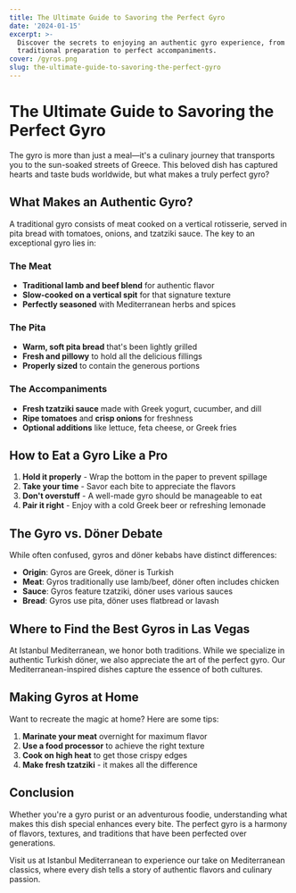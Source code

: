 ```yaml
---
title: The Ultimate Guide to Savoring the Perfect Gyro
date: '2024-01-15'
excerpt: >-
  Discover the secrets to enjoying an authentic gyro experience, from
  traditional preparation to perfect accompaniments.
cover: /gyros.png
slug: the-ultimate-guide-to-savoring-the-perfect-gyro
---
```


# The Ultimate Guide to Savoring the Perfect Gyro

The gyro is more than just a meal—it's a culinary journey that transports you to the sun-soaked streets of Greece. This beloved dish has captured hearts and taste buds worldwide, but what makes a truly perfect gyro?

## What Makes an Authentic Gyro?

A traditional gyro consists of meat cooked on a vertical rotisserie, served in pita bread with tomatoes, onions, and tzatziki sauce. The key to an exceptional gyro lies in:

### The Meat
- **Traditional lamb and beef blend** for authentic flavor
- **Slow-cooked on a vertical spit** for that signature texture
- **Perfectly seasoned** with Mediterranean herbs and spices

### The Pita
- **Warm, soft pita bread** that's been lightly grilled
- **Fresh and pillowy** to hold all the delicious fillings
- **Properly sized** to contain the generous portions

### The Accompaniments
- **Fresh tzatziki sauce** made with Greek yogurt, cucumber, and dill
- **Ripe tomatoes** and **crisp onions** for freshness
- **Optional additions** like lettuce, feta cheese, or Greek fries

## How to Eat a Gyro Like a Pro

1. **Hold it properly** - Wrap the bottom in the paper to prevent spillage
2. **Take your time** - Savor each bite to appreciate the flavors
3. **Don't overstuff** - A well-made gyro should be manageable to eat
4. **Pair it right** - Enjoy with a cold Greek beer or refreshing lemonade

## The Gyro vs. Döner Debate

While often confused, gyros and döner kebabs have distinct differences:

- **Origin**: Gyros are Greek, döner is Turkish
- **Meat**: Gyros traditionally use lamb/beef, döner often includes chicken
- **Sauce**: Gyros feature tzatziki, döner uses various sauces
- **Bread**: Gyros use pita, döner uses flatbread or lavash

## Where to Find the Best Gyros in Las Vegas

At Istanbul Mediterranean, we honor both traditions. While we specialize in authentic Turkish döner, we also appreciate the art of the perfect gyro. Our Mediterranean-inspired dishes capture the essence of both cultures.

## Making Gyros at Home

Want to recreate the magic at home? Here are some tips:

1. **Marinate your meat** overnight for maximum flavor
2. **Use a food processor** to achieve the right texture
3. **Cook on high heat** to get those crispy edges
4. **Make fresh tzatziki** - it makes all the difference

## Conclusion

Whether you're a gyro purist or an adventurous foodie, understanding what makes this dish special enhances every bite. The perfect gyro is a harmony of flavors, textures, and traditions that have been perfected over generations.

Visit us at Istanbul Mediterranean to experience our take on Mediterranean classics, where every dish tells a story of authentic flavors and culinary passion.
